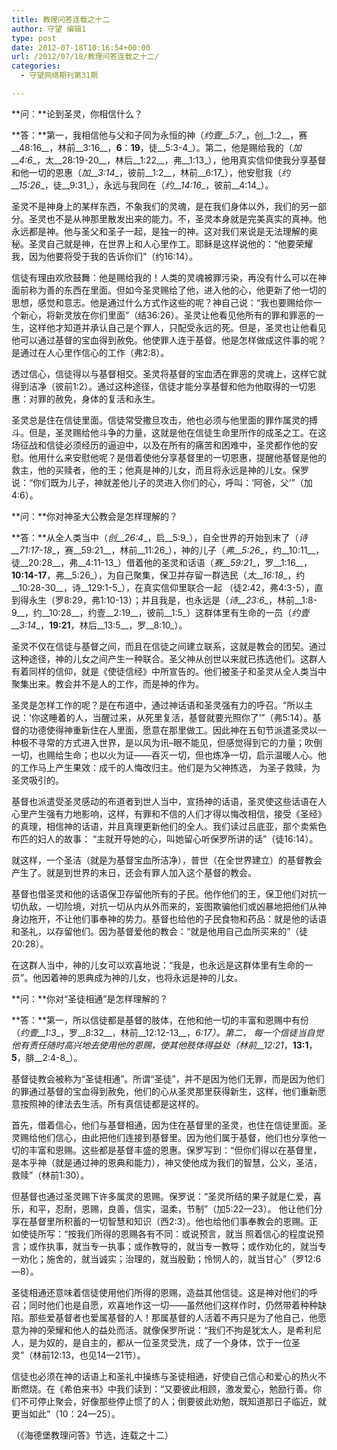 ```yaml
---
title: 教理问答连载之十二
author: 守望 编辑1
type: post
date: 2012-07-18T10:16:54+00:00
url: /2012/07/18/教理问答连载之十二/
categories:
  - 守望网络期刊第31期

---
```

<!--more-->

**问：**论到圣灵，你相信什么？

**答：**第一，我相信他与父和子同为永恒的神（_约壹__5:7__，创__1:2__，赛__48:16__，林前__3:16__，__6__：__19__，徒__5:3-4_）。第二，他是赐给我的（_加__4:6__，太__28:19-20__，林后__1:22__，弗__1:13_），他用真实信仰使我分享基督和他一切的恩惠（_加__3:14__，彼前__1:2__，林前__6:17_），他安慰我（_约__15:26__，徒__9:31_），永远与我同在（_约__14:16__，彼前__4:14_）。

圣灵不是神身上的某样东西，不象我们的灵魂，是在我们身体以外，我们的另一部分。圣灵也不是从神那里散发出来的能力。不，圣灵本身就是完美真实的真神。他永远都是神。他与圣父和圣子一起，是独一的神。这对我们来说是无法理解的奥秘。圣灵自己就是神，在世界上和人心里作工。耶稣是这样说他的：“他要荣耀我，因为他要将受于我的告诉你们”（约16:14）。

信徒有理由欢欣鼓舞：他是赐给我的！人类的灵魂被罪污染，再没有什么可以在神面前称为善的东西在里面。但如今圣灵赐给了他，进入他的心，他更新了他一切的思想，感觉和意志。他是通过什么方式作这些的呢？神自己说：“我也要赐给你一个新心，将新灵放在你们里面”（结36:26）。圣灵让他看见他所有的罪和罪恶的一生，这样他才知道并承认自己是个罪人，只配受永远的死。但是，圣灵也让他看见他可以通过基督的宝血得到赦免。他使罪人连于基督。他是怎样做成这件事的呢？是通过在人心里作信心的工作（弗2:8）。

透过信心，信徒得以与基督相交。圣灵将基督的宝血洒在罪恶的灵魂上，这样它就得到洁净（彼前1:2）。通过这种途径，信徒才能分享基督和他为他取得的一切恩惠：对罪的赦免，身体的复活和永生。

圣灵总是住在信徒里面。信徒常受撒旦攻击，他也必须与他里面的罪作属灵的搏斗。但是，圣灵赐给他斗争的力量，这就是他在信徒生命里所作的成圣之工。在这场征战和信徒必须经历的逼迫中，以及在所有的痛苦和困难中，圣灵都作他的安慰。他用什么来安慰他呢？是借着使他分享基督里的一切恩惠，提醒他基督是他的救主，他的买赎者，他的王；他真是神的儿女，而且将永远是神的儿女。保罗说：“你们既为儿子，神就差他儿子的灵进入你们的心，呼叫：‘阿爸，父’”（加4:6）。

**问：**你对神圣大公教会是怎样理解的？

**答：**从全人类当中（_创__26:4__，启__5:9_），自全世界的开始到末了（_诗__71:17-18__，赛__59:21__，林前__11:26_），神的儿子（_弗__5:26__，约__10:11__，徒__20:28__，弗__4:11-13_）借着他的圣灵和话语（_赛__59:21__，罗__1:16__，__10:14-17__，弗__5:26_），为自己聚集，保卫并存留一群选民（_太__16:18__，约__10:28-30__，诗__129:1-5_），在真实信仰里联合一起 （徒2:42，弗4:3-5），直到得永生（罗8:29，弗1:10-13）；并且我是，也永远是（_诗__23:6__，林前__1:8-9__，约__10:28__，约壹__2:19__，彼前__1:5_）这群体里有生命的一员（_约壹__3:14__，__19:21__，林后__13:5__，罗__8:10_）。

圣灵不仅在信徒与基督之间，而且在信徒之间建立联系，这就是教会的团契。通过这种途径，神的儿女之间产生一种联合。圣父神从创世以来就已拣选他们。这群人有着同样的信仰，就是《使徒信经》中所宣告的。他们被圣子和圣灵从全人类当中聚集出来。教会并不是人的工作，而是神的作为。

圣灵是怎样工作的呢？是在布道中，通过神话语和圣灵强有力的呼召。“所以主说：‘你这睡着的人，当醒过来，从死里复活，基督就要光照你了’”（弗5:14）。基督的功德使得神重新住在人里面，愿意在那里做工。因此神在五旬节派遣圣灵以一种极不寻常的方式进入世界，是以风为讯&#8211;眼不能见，但感觉得到它的力量；吹倒一切，也赐给生命；也以火为证——吞灭一切，但也炼净一切，启示温暖人心。他的工作马上产生果效：成千的人悔改归主。他们是为父神拣选， 为圣子救赎，为圣灵吸引的。

基督也派遣受圣灵感动的布道者到世人当中，宣扬神的话语，圣灵使这些话语在人心里产生强有力地影响，这样，有罪和不信的人们才得以悔改相信，接受《圣经》的真理，相信神的话语，并且真理更新他们的全人。我们读过吕底亚，那个卖紫色布匹的妇人的故事： “主就开导她的心，叫她留心听保罗所讲的话”（徒16:14）。

就这样，一个圣洁（就是为基督宝血所洁净），普世（在全世界建立）的基督教会产生了。就是到世界的末日，还会有罪人加入这个基督的教会。

基督也借圣灵和他的话语保卫存留他所有的子民。他作他们的王，保卫他们对抗一切仇敌，一切险境，对抗一切从内从外而来的，妄图欺骗他们或凶暴地把他们从神身边拖开，不让他们事奉神的势力。基督也给他的子民食物和药品：就是他的话语和圣礼，以存留他们。因为基督爱他的教会：“就是他用自己血所买来的”（徒20:28）。

在这群人当中，神的儿女可以欢喜地说：“我是，也永远是这群体里有生命的一员”。他因着神的恩典成为神的儿女，也将永远是神的儿女。

**问：**你对“圣徒相通”是怎样理解的？

**答：**第一，所以信徒都是基督的肢体，在他和他一切的丰富和恩赐中有份（_约壹__1:3__，罗__8:32__，林前__12:12-13__，__6:17_）。第二， 每一个信徒当自觉他有责任随时高兴地去使用他的恩赐，使其他肢体得益处（_林前__12:21__，__13:1__，__5__，腓__2:4-8_）。

基督徒教会被称为“圣徒相通”。所谓“圣徒”，并不是因为他们无罪，而是因为他们的罪通过基督的宝血得到赦免，他们的心从圣灵那里获得新生，这样，他们重新愿意按照神的律法去生活。所有真信徒都是这样的。

首先，借着信心，他们与基督相通，因为住在基督里的圣灵，也住在信徒里面。圣灵赐给他们信心，由此把他们连接到基督里。因为他们属于基督，他们也分享他一切的丰富和恩赐。这些都是基督丰盛的恩惠。保罗写到：“但你们得以在基督里，是本乎神（就是通过神的恩典和能力），神又使他成为我们的智慧，公义，圣洁，救赎”（林前1:30）。

但基督也通过圣灵赐下许多属灵的恩赐。保罗说：“圣灵所结的果子就是仁爱，喜乐，和平，忍耐，恩赐，良善，信实，温柔，节制”（加5:22—23）。 他让他们分享在基督里所积蓄的一切智慧和知识（西2:3）。他也给他们事奉教会的恩赐。正如使徒所写：“按我们所得的恩赐各有不同：或说预言，就当 照着信心的程度说预言；或作执事，就当专一执事；或作教导的，就当专一教导；或作劝化的，就当专一劝化；施舍的，就当诚实；治理的，就当殷勤；怜悯人的，就当甘心”（罗12:6—8）。

圣徒相通还意味着信徒使用他们所得的恩赐，造益其他信徒。这是神对他们的呼召；同时他们也是自愿，欢喜地作这一切——虽然他们这样作时，仍然带着种种缺陷。那些爱基督者也爱属基督的人！那属基督的人活着不再只是为了他自己，他愿意为神的荣耀和他人的益处而活。就像保罗所说：“我们不拘是犹太人，是希利尼人，是为奴的，是自主的，都从一位圣灵受洗，成了一个身体，饮于一位圣灵”（林前12:13，也见14—21节）。

信徒也必须在神的话语上和圣礼中操练与圣徒相通，好使自己信心和爱心的热火不断燃烧。在《希伯来书》中我们读到：“又要彼此相顾，激发爱心，勉励行善。你们不可停止聚会，好像那些停止惯了的人；倒要彼此劝勉，既知道那日子临近，就更当如此”（10：24—25）。

（《海德堡教理问答》节选，连载之十二）